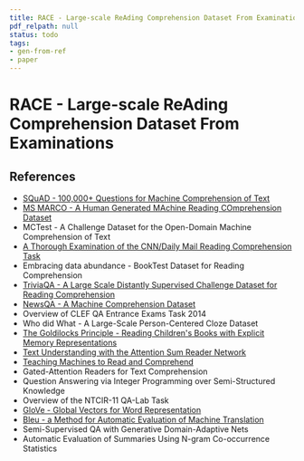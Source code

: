 ```yaml
---
title: RACE - Large-scale ReAding Comprehension Dataset From Examinations
pdf_relpath: null
status: todo
tags:
- gen-from-ref
- paper
---
```


# RACE - Large-scale ReAding Comprehension Dataset From Examinations

## References

- [SQuAD - 100,000+ Questions for Machine Comprehension of Text](./squad-100-000-questions-for-machine-comprehension-of-text.md)
- [MS MARCO - A Human Generated MAchine Reading COmprehension Dataset](./ms-marco-a-human-generated-machine-reading-comprehension-dataset.md)
- MCTest - A Challenge Dataset for the Open-Domain Machine Comprehension of Text
- [A Thorough Examination of the CNN/Daily Mail Reading Comprehension Task](./a-thorough-examination-of-the-cnn-daily-mail-reading-comprehension-task.md)
- Embracing data abundance - BookTest Dataset for Reading Comprehension
- [TriviaQA - A Large Scale Distantly Supervised Challenge Dataset for Reading Comprehension](./triviaqa-a-large-scale-distantly-supervised-challenge-dataset-for-reading-comprehension.md)
- [NewsQA - A Machine Comprehension Dataset](./newsqa-a-machine-comprehension-dataset.md)
- Overview of CLEF QA Entrance Exams Task 2014
- Who did What - A Large-Scale Person-Centered Cloze Dataset
- [The Goldilocks Principle - Reading Children's Books with Explicit Memory Representations](./the-goldilocks-principle-reading-children-s-books-with-explicit-memory-representations.md)
- [Text Understanding with the Attention Sum Reader Network](./text-understanding-with-the-attention-sum-reader-network.md)
- [Teaching Machines to Read and Comprehend](./teaching-machines-to-read-and-comprehend.md)
- Gated-Attention Readers for Text Comprehension
- Question Answering via Integer Programming over Semi-Structured Knowledge
- Overview of the NTCIR-11 QA-Lab Task
- [GloVe - Global Vectors for Word Representation](./glove-global-vectors-for-word-representation.md)
- [Bleu - a Method for Automatic Evaluation of Machine Translation](./bleu-a-method-for-automatic-evaluation-of-machine-translation.md)
- Semi-Supervised QA with Generative Domain-Adaptive Nets
- Automatic Evaluation of Summaries Using N-gram Co-occurrence Statistics
